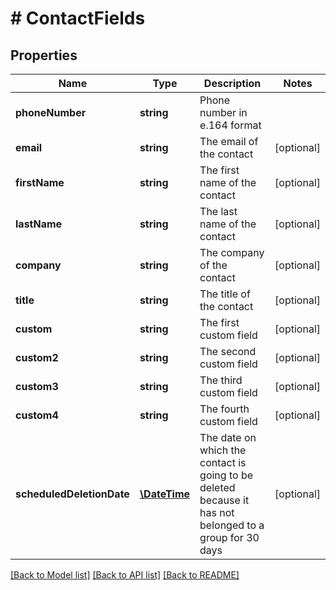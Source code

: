 # # ContactFields

## Properties

Name | Type | Description | Notes
------------ | ------------- | ------------- | -------------
**phoneNumber** | **string** | Phone number in e.164 format | 
**email** | **string** | The email of the contact | [optional] 
**firstName** | **string** | The first name of the contact | [optional] 
**lastName** | **string** | The last name of the contact | [optional] 
**company** | **string** | The company of the contact | [optional] 
**title** | **string** | The title of the contact | [optional] 
**custom** | **string** | The first custom field | [optional] 
**custom2** | **string** | The second custom field | [optional] 
**custom3** | **string** | The third custom field | [optional] 
**custom4** | **string** | The fourth custom field | [optional] 
**scheduledDeletionDate** | [**\DateTime**](\DateTime.md) | The date on which the contact is going to be deleted  because it has not belonged to a group for 30 days | [optional] 

[[Back to Model list]](../../README.md#documentation-for-models) [[Back to API list]](../../README.md#documentation-for-api-endpoints) [[Back to README]](../../README.md)


